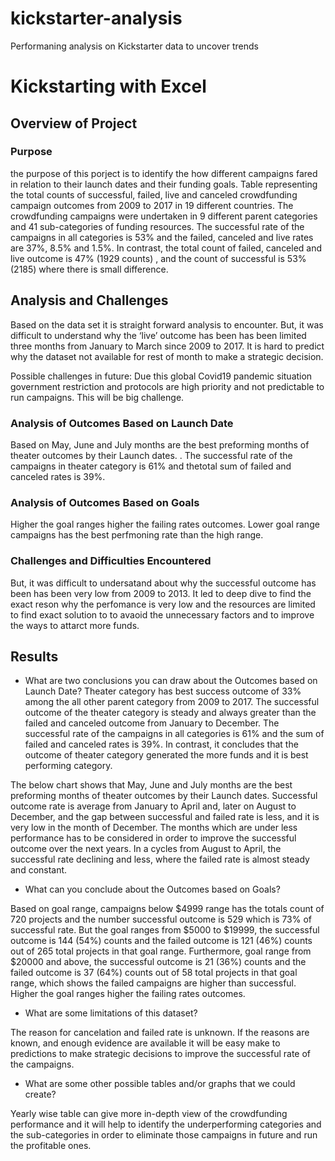 # kickstarter-analysis
Performaning analysis on Kickstarter data to uncover trends
# Kickstarting with Excel

## Overview of Project

### Purpose
the purpose of this porject is to identify the how different campaigns fared in relation to their launch dates and their funding goals. Table representing the total counts of successful, failed, live and canceled crowdfunding campaign outcomes from 2009 to 2017 in 19 different countries. The crowdfunding campaigns were undertaken in 9 different parent categories and 41 sub-categories of funding resources. The successful rate of the campaigns in all categories is 53% and the failed, canceled and live rates are 37%, 8.5% and 1.5%. In contrast, the total count of failed, canceled and live outcome is 47% (1929 counts) , and the count of successful is 53% (2185) where there is small difference. 

## Analysis and Challenges
Based on the data set it is straight forward analysis to encounter. But, it was difficult to understand why the ‘live’ outcome has been has been limited three months from January to March since 2009 to 2017. It is hard to predict why the dataset not available for rest of month to make a strategic decision. 

Possible challenges in future:
Due this global Covid19 pandemic situation government restriction and protocols are high priority and not predictable to run campaigns. This will be big challenge. 

### Analysis of Outcomes Based on Launch Date

Based on May, June and July months are the best preforming months of theater outcomes by their Launch dates. . The successful rate of the campaigns in theater category is 61% and thetotal sum of failed and canceled rates is 39%.

### Analysis of Outcomes Based on Goals

Higher the goal ranges higher the failing rates outcomes. Lower goal range campaigns has the best perfmoning rate than the high range.  

### Challenges and Difficulties Encountered

But, it was difficult to undersatand about why the successful outcome has been has been very low from 2009 to 2013. It led to deep dive to find the exact reson why the perfomance is very low and the resources are limited to find exact solution to to avaoid the unnecessary factors and to improve the ways to attarct more funds. 

## Results

- What are two conclusions you can draw about the Outcomes based on Launch Date?
Theater category has best success outcome of 33% among the all other parent category from 2009 to 2017. The successful outcome of the theater category is steady and always greater than the failed and canceled outcome from January to December.  The successful rate of the campaigns in all categories is 61% and the sum of failed and canceled rates is 39%. In contrast, it concludes that the outcome of theater category generated the more funds and it is best performing category. 

The below chart shows that May, June and July months are the best preforming months of theater outcomes by their Launch dates. Successful outcome rate is average from January to April and, later on August to December, and the gap between successful and failed rate is less, and it is very low in the month of December. The months which are under less performance has to be considered in order to improve the successful outcome over the next years. In a cycles from August to April, the successful rate declining and less, where the failed rate is almost steady and constant.  


- What can you conclude about the Outcomes based on Goals?

Based on goal range, campaigns below $4999 range has the totals count of 720 projects and the number successful outcome is 529 which is 73% of successful rate. But the goal ranges from $5000 to $19999, the successful outcome is 144 (54%) counts and the failed outcome is 121 (46%) counts out of 265 total projects in that goal range. Furthermore, goal range from $20000 and above, the successful outcome is 21 (36%) counts and the failed outcome is 37 (64%) counts out of 58 total projects in that goal range, which shows the failed campaigns are higher than successful. Higher the goal ranges higher the failing rates outcomes.  

- What are some limitations of this dataset?

The reason for cancelation and failed rate is unknown. If the reasons are known, and enough evidence are available it will be easy make to predictions to make strategic decisions to improve the successful rate of the campaigns. 

- What are some other possible tables and/or graphs that we could create?

Yearly wise table can give more in-depth view of the crowdfunding performance  and it will help to identify the underperforming categories and  the sub-categories in order to eliminate those campaigns in future and run the profitable ones.
